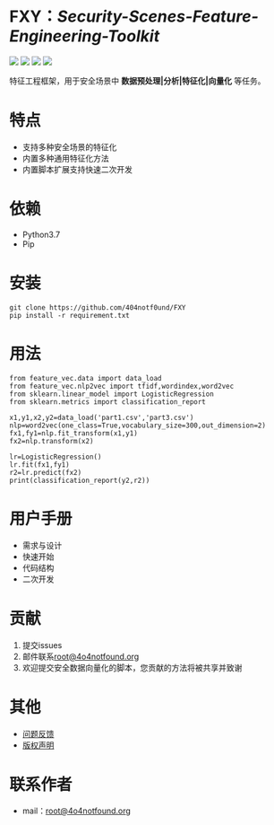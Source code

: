 # FXY：***Security-Scenes-Feature-Engineering-Toolkit***

![](https://img.shields.io/badge/python-3.7-red) 
![](https://img.shields.io/github/license/404notf0und/fxy) 
![](https://img.shields.io/badge/Security%20Scenes-2-green)
![](https://img.shields.io/badge/Feature%20Methods-3-blue)

特征工程框架，用于安全场景中 **数据预处理|分析|特征化|向量化** 等任务。

# 特点
- 支持多种安全场景的特征化
- 内置多种通用特征化方法
- 内置脚本扩展支持快速二次开发

# 依赖
- Python3.7
- Pip

# 安装

    git clone https://github.com/404notf0und/FXY
    pip install -r requirement.txt

# 用法

	from feature_vec.data import data_load
	from feature_vec.nlp2vec import tfidf,wordindex,word2vec
	from sklearn.linear_model import LogisticRegression
	from sklearn.metrics import classification_report

	x1,y1,x2,y2=data_load('part1.csv','part3.csv')
	nlp=word2vec(one_class=True,vocabulary_size=300,out_dimension=2)
	fx1,fy1=nlp.fit_transform(x1,y1)
	fx2=nlp.transform(x2)

	lr=LogisticRegression()
	lr.fit(fx1,fy1)
	r2=lr.predict(fx2)
	print(classification_report(y2,r2))

# 用户手册
- 需求与设计
- 快速开始
- 代码结构
- 二次开发

# 贡献
1. 提交issues
2. 邮件联系[root@4o4notfound.org](root@4o4notfound.org)
3. 欢迎提交安全数据向量化的脚本，您贡献的方法将被共享并致谢

# 其他
- [问题反馈](https://github.com/404notf0und/FXY/issues/new)
- [版权声明](https://github.com/404notf0und/FXY/blob/master/LICENSE)

# 联系作者
- mail：[root@4o4notfound.org](root@4o4notfound.org)
